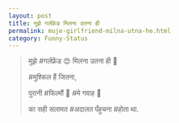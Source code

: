 ```yaml
---
layout: post
title: मुझे गर्लफ्रेंड मिलना उतना ही
permalink: muje-girlfriend-milna-utna-he.html
category: Funny-Status
---
```

> मुझे #गर्लफ्रेंड 😍 मिलना उतना ही 🤗
> 
>  #मुश्किल हैं जितना,
> 
> पुरानी #फिल्मौं 🎥 #मे गवाह 👤 
> 
> का सही सलामत #अदालत पँहुचना #होता था.
